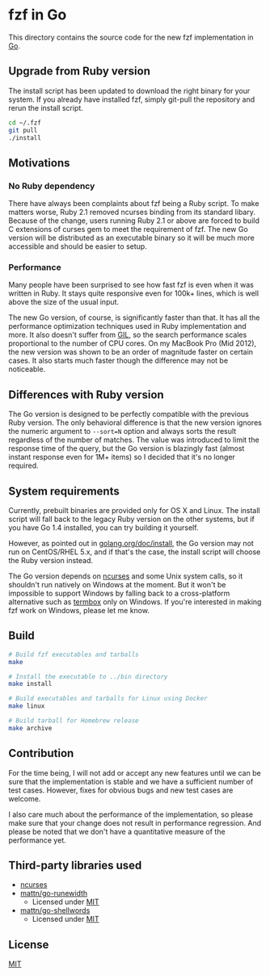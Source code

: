 fzf in Go
=========

This directory contains the source code for the new fzf implementation in
[Go][go].

Upgrade from Ruby version
-------------------------

The install script has been updated to download the right binary for your
system. If you already have installed fzf, simply git-pull the repository and
rerun the install script.

```sh
cd ~/.fzf
git pull
./install
```

Motivations
-----------

### No Ruby dependency

There have always been complaints about fzf being a Ruby script. To make
matters worse, Ruby 2.1 removed ncurses binding from its standard libary.
Because of the change, users running Ruby 2.1 or above are forced to build C
extensions of curses gem to meet the requirement of fzf. The new Go version
will be distributed as an executable binary so it will be much more accessible
and should be easier to setup.

### Performance

Many people have been surprised to see how fast fzf is even when it was
written in Ruby. It stays quite responsive even for 100k+ lines, which is
well above the size of the usual input.

The new Go version, of course, is significantly faster than that. It has all
the performance optimization techniques used in Ruby implementation and more.
It also doesn't suffer from [GIL][gil], so the search performance scales
proportional to the number of CPU cores. On my MacBook Pro (Mid 2012), the new
version was shown to be an order of magnitude faster on certain cases. It also
starts much faster though the difference may not be noticeable.

Differences with Ruby version
-----------------------------

The Go version is designed to be perfectly compatible with the previous Ruby
version. The only behavioral difference is that the new version ignores the
numeric argument to `--sort=N` option and always sorts the result regardless
of the number of matches. The value was introduced to limit the response time
of the query, but the Go version is blazingly fast (almost instant response
even for 1M+ items) so I decided that it's no longer required.

System requirements
-------------------

Currently, prebuilt binaries are provided only for OS X and Linux. The install
script will fall back to the legacy Ruby version on the other systems, but if
you have Go 1.4 installed, you can try building it yourself.

However, as pointed out in [golang.org/doc/install][req], the Go version may
not run on CentOS/RHEL 5.x, and if that's the case, the install script will
choose the Ruby version instead.

The Go version depends on [ncurses][ncurses] and some Unix system calls, so it
shouldn't run natively on Windows at the moment. But it won't be impossible to
support Windows by falling back to a cross-platform alternative such as
[termbox][termbox] only on Windows. If you're interested in making fzf work on
Windows, please let me know.

Build
-----

```sh
# Build fzf executables and tarballs
make

# Install the executable to ../bin directory
make install

# Build executables and tarballs for Linux using Docker
make linux

# Build tarball for Homebrew release
make archive
```

Contribution
------------

For the time being, I will not add or accept any new features until we can be
sure that the implementation is stable and we have a sufficient number of test
cases. However, fixes for obvious bugs and new test cases are welcome.

I also care much about the performance of the implementation, so please make
sure that your change does not result in performance regression. And please be
noted that we don't have a quantitative measure of the performance yet.

Third-party libraries used
--------------------------

- [ncurses][ncurses]
- [mattn/go-runewidth](https://github.com/mattn/go-runewidth)
    - Licensed under [MIT](http://mattn.mit-license.org/2013)
- [mattn/go-shellwords](https://github.com/mattn/go-shellwords)
    - Licensed under [MIT](http://mattn.mit-license.org/2014)

License
-------

[MIT](LICENSE)

[go]:      https://golang.org/
[gil]:     http://en.wikipedia.org/wiki/Global_Interpreter_Lock
[ncurses]: https://www.gnu.org/software/ncurses/
[req]:     http://golang.org/doc/install
[termbox]: https://github.com/nsf/termbox-go
